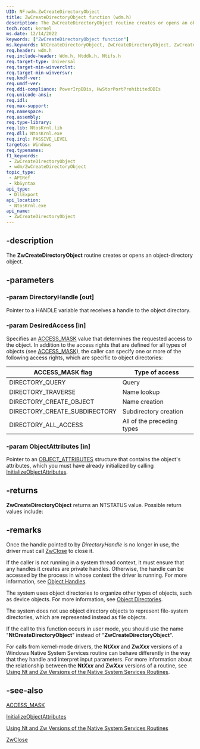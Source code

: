 ```yaml
---
UID: NF:wdm.ZwCreateDirectoryObject
title: ZwCreateDirectoryObject function (wdm.h)
description: The ZwCreateDirectoryObject routine creates or opens an object-directory object.
tech.root: kernel
ms.date: 12/14/2022
keywords: ["ZwCreateDirectoryObject function"]
ms.keywords: NtCreateDirectoryObject, ZwCreateDirectoryObject, ZwCreateDirectoryObject routine [Kernel-Mode Driver Architecture], k111_b1b0f371-6699-42f6-b86d-a0fb57983d9f.xml, kernel.zwcreatedirectoryobject, wdm/NtCreateDirectoryObject, wdm/ZwCreateDirectoryObject
req.header: wdm.h
req.include-header: Wdm.h, Ntddk.h, Ntifs.h
req.target-type: Universal
req.target-min-winverclnt:
req.target-min-winversvr: 
req.kmdf-ver: 
req.umdf-ver: 
req.ddi-compliance: PowerIrpDDis, HwStorPortProhibitedDDIs
req.unicode-ansi: 
req.idl: 
req.max-support: 
req.namespace: 
req.assembly: 
req.type-library: 
req.lib: NtosKrnl.lib
req.dll: NtosKrnl.exe
req.irql: PASSIVE_LEVEL
targetos: Windows
req.typenames: 
f1_keywords:
 - ZwCreateDirectoryObject
 - wdm/ZwCreateDirectoryObject
topic_type:
 - APIRef
 - kbSyntax
api_type:
 - DllExport
api_location:
 - NtosKrnl.exe
api_name:
 - ZwCreateDirectoryObject
---
```


## -description

The **ZwCreateDirectoryObject** routine creates or opens an object-directory object.

## -parameters

### -param DirectoryHandle [out]

Pointer to a HANDLE variable that receives a handle to the object directory.

### -param DesiredAccess [in]

Specifies an [ACCESS_MASK](/windows-hardware/drivers/kernel/access-mask) value that determines the requested access to the object. In addition to the access rights that are defined for all types of objects (see [ACCESS_MASK](/windows-hardware/drivers/kernel/access-mask)), the caller can specify one or more of the following access rights, which are specific to object directories:

| ACCESS_MASK flag | Type of access |
|---|---|
| DIRECTORY_QUERY | Query |
| DIRECTORY_TRAVERSE | Name lookup |
| DIRECTORY_CREATE_OBJECT | Name creation |
| DIRECTORY_CREATE_SUBDIRECTORY | Subdirectory creation |
| DIRECTORY_ALL_ACCESS | All of the preceding types |

### -param ObjectAttributes [in]

Pointer to an [OBJECT_ATTRIBUTES](/windows/win32/api/ntdef/ns-ntdef-_object_attributes) structure that contains the object's attributes, which you must have already initialized by calling [InitializeObjectAttributes](/windows/win32/api/ntdef/nf-ntdef-initializeobjectattributes).

## -returns

**ZwCreateDirectoryObject** returns an NTSTATUS value. Possible return values include:

## -remarks

Once the handle pointed to by *DirectoryHandle* is no longer in use, the driver must call [ZwClose](../ntifs/nf-ntifs-ntclose.md) to close it.

If the caller is not running in a system thread context, it must ensure that any handles it creates are private handles. Otherwise, the handle can be accessed by the process in whose context the driver is running. For more information, see [Object Handles](/windows-hardware/drivers/kernel/object-handles).

The system uses object directories to organize other types of objects, such as device objects. For more information, see [Object Directories](/windows-hardware/drivers/kernel/object-directories).

The system does not use object directory objects to represent file-system directories, which are represented instead as file objects.

If the call to this function occurs in user mode, you should use the name "**NtCreateDirectoryObject**" instead of "**ZwCreateDirectoryObject**".

For calls from kernel-mode drivers, the **Nt*Xxx*** and **Zw*Xxx*** versions of a Windows Native System Services routine can behave differently in the way that they handle and interpret input parameters. For more information about the relationship between the **Nt*Xxx*** and **Zw*Xxx*** versions of a routine, see [Using Nt and Zw Versions of the Native System Services Routines](/windows-hardware/drivers/kernel/using-nt-and-zw-versions-of-the-native-system-services-routines).

## -see-also

[ACCESS_MASK](/windows-hardware/drivers/kernel/access-mask)

[InitializeObjectAttributes](/windows/win32/api/ntdef/nf-ntdef-initializeobjectattributes)

[Using Nt and Zw Versions of the Native System Services Routines](/windows-hardware/drivers/kernel/using-nt-and-zw-versions-of-the-native-system-services-routines)

[ZwClose](../ntifs/nf-ntifs-ntclose.md)